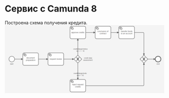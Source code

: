 # Сервис с Camunda 8
Построена схема получения кредита.
![Возможная диаграмма процесса получения кредита](https://github.com/poluectpoluekt/camunda/blob/master/src/main/resources/camunda%20process2.png)
